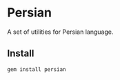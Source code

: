 Persian
=====

A set of utilities for Persian language.

Install
-----
```shell
gem install persian
```
